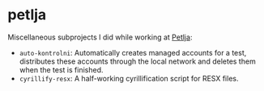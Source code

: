 # petlja
Miscellaneous subprojects I did while working at [Petlja](https://github.com/Petlja):
- `auto-kontrolni`: Automatically creates managed accounts for a test, distributes these accounts through the local network and deletes them when the test is finished.
- `cyrillify-resx`: A half-working cyrillification script for RESX files.
